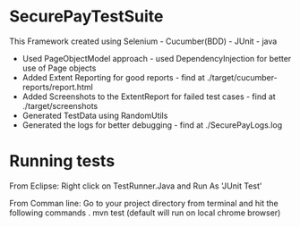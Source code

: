 # SecurePayTestSuite


This Framework created using Selenium - Cucumber(BDD) - JUnit - java

- Used PageObjectModel approach - used DependencyInjection for better use of Page objects
- Added Extent Reporting for good reports - find at ./target/cucumber-reports/report.html
- Added Screenshots to the ExtentReport for failed test cases - find at ./target/screenshots
- Generated TestData using RandomUtils
- Generated the logs for better debugging - find at ./SecurePayLogs.log

# Running tests

From Eclipse:
  Right click on TestRunner.Java and Run As 'JUnit Test'
 
From Comman line:
Go to your project directory from terminal and hit the following commands
. mvn test (default will run on local chrome browser)
